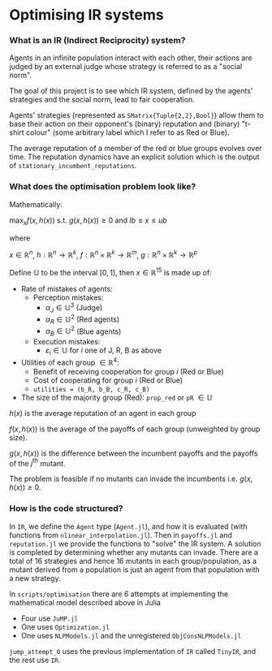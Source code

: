 # Optimising IR systems

### What is an IR (Indirect Reciprocity) system?
Agents in an infinite population interact with each other, their actions are judged by an external judge whose strategy is referred to as a "social norm".

The goal of this project is to see which IR system, defined by the agents' strategies and the social norm, lead to fair cooperation.

Agents' strategies (represented as `SMatrix{Tuple{2,2},Bool}`) allow them to base their action on their opponent's (binary) reputation and (binary) "t-shirt colour" (some arbitrary label which I refer to as Red or Blue).

The average reputation of a member of the red or blue groups evolves over time. The reputation dynamics have an explicit solution which is the output of `stationary_incumbent_reputations`.

### What does the optimisation problem look like?

Mathematically:

$\max_x f(x, h(x))$
$\text{s.t. } g(x, h(x)) \geq 0$
$\text{and } lb \leq x \leq ub$

where

$x \in \mathbb{R}^n$,
$h : \mathbb{R}^n \rightarrow \mathbb{R}^k$,
$f : \mathbb{R}^n \times \mathbb{R}^k \rightarrow \mathbb{R}^m$,
$g : \mathbb{R}^n \times \mathbb{R}^k \rightarrow \mathbb{R}^p$

Define $\mathbb{U}$ to be the interval $[0, 1]$, then $x \in \mathbb{R}^{15}$ is made up of:
- Rate of mistakes of agents:
    - Perception mistakes:
        - $\alpha_J \in \mathbb{U}^3$ (Judge)
        - $\alpha_R \in \mathbb{U}^2$ (Red agents)
        - $\alpha_B \in \mathbb{U}^2$ (Blue agents)
    - Execution mistakes:
        - $\varepsilon_i \in \mathbb{U}$ for $i$ one of J, R, B as above
- Utilities of each group $\in \mathbb{R}^4$:
    - Benefit of receiving cooperation for group $i$ (Red or Blue)
    - Cost of cooperating for group $i$ (Red or Blue)
    - `utilities = (b_R, b_B, c_R, c_B)`
- The size of the majority group (Red): `prop_red` or `pR` $\in \mathbb{U}$

$h(x)$ is the average reputation of an agent in each group

$f(x, h(x))$ is the average of the payoffs of each group (unweighted by group size).

$g(x, h(x))$ is the difference between the incumbent payoffs and the payoffs of the $j^{\text{th}}$ mutant.

The problem is feasible if no mutants can invade the incumbents i.e. $g(x, h(x)) \geq 0$.

### How is the code structured?

In `IR`, we define the `Agent` type (`Agent.jl`), and how it is evaluated (with functions from `nlinear_interpolation.jl`).
Then in `payoffs.jl` and `reputation.jl` we provide the functions to "solve" the IR system.
A solution is completed by determining whether any mutants can invade.
There are a total of 16 strategies and hence 16 mutants in each group/population, as a mutant derived from a population is just an agent from that population with a new strategy.

In `scripts/optimisation` there are 6 attempts at implementing the mathematical model described above in Julia
- Four use `JuMP.jl`
- One uses `Optimization.jl`
- One uses `NLPModels.jl` and the unregistered `ObjConsNLPModels.jl`

`jump_attempt_0` uses the previous implementation of `IR` called `TinyIR`, and the rest use `IR`.